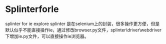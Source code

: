 # SplinterforIe
splinter for ie explore
splinter 是在selenium上的封装，很多操作更方便，但是默认似乎不能直接操作ie，通过修改browser.py文件，splinter\driver\webdriver下增加ie.py文件，可以直接操作ie浏览器。
